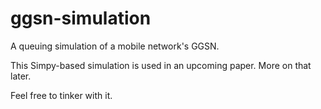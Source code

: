 ggsn-simulation
===============

A queuing simulation of a mobile network's GGSN. 

This Simpy-based simulation is used in an upcoming paper. More on that later.

Feel free to tinker with it.
